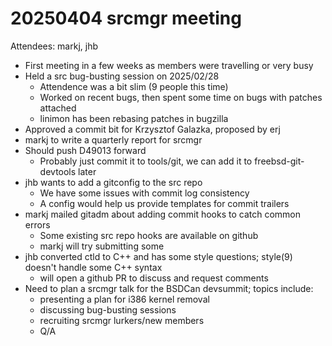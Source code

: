# 20250404 srcmgr meeting

Attendees: markj, jhb

- First meeting in a few weeks as members were travelling or very busy
- Held a src bug-busting session on 2025/02/28
  - Attendence was a bit slim (9 people this time)
  - Worked on recent bugs, then spent some time on bugs with patches attached
  - linimon has been rebasing patches in bugzilla
- Approved a commit bit for Krzysztof Galazka, proposed by erj
- markj to write a quarterly report for srcmgr
- Should push D49013 forward
  - Probably just commit it to tools/git, we can add it to freebsd-git-devtools later
- jhb wants to add a gitconfig to the src repo
  - We have some issues with commit log consistency
  - A config would help us provide templates for commit trailers
- markj mailed gitadm about adding commit hooks to catch common errors
  - Some existing src repo hooks are available on github
  - markj will try submitting some 
- jhb converted ctld to C++ and has some style questions; style(9) doesn't handle some C++ syntax
  - will open a github PR to discuss and request comments
- Need to plan a srcmgr talk for the BSDCan devsummit; topics include:
  - presenting a plan for i386 kernel removal
  - discussing bug-busting sessions
  - recruiting srcmgr lurkers/new members
  - Q/A

